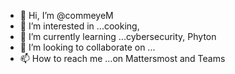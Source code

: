 - 👋 Hi, I’m @commeyeM
- 👀 I’m interested in ...cooking, 
- 🌱 I’m currently learning ...cybersecurity, Phyton
- 💞️ I’m looking to collaborate on ...
- 📫 How to reach me ...on Mattersmost and Teams

<!---
commeyeM/commeyeM is a ✨ special ✨ repository because its `README.md` (this file) appears on your GitHub profile.
You can click the Preview link to take a look at your changes.
--->
